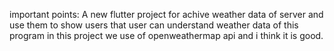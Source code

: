 important points: 
    A new flutter project for achive weather data of server and use them to show users that user can understand 
    weather data of this program in this project we use of openweathermap api and i think it is good.